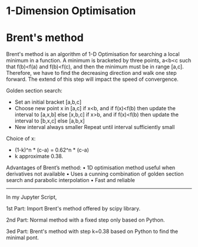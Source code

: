 # 1-Dimension Optimisation
# Brent's method

Brent's method is an algorithm of 1-D Optimisation for searching a local minimum in a function. A minimum is bracketed
by three points, a<b<c such that f(b)<f(a) and f(b)<f(c), and then the minimum must be in range [a,c]. Therefore, we 
have to find the decreasing direction and walk one step forward. The extend of this step will impact the speed of convergence.

Golden section search:
- Set an initial bracket [a,b,c]
- Choose new point x in [a,c]
if x<b, and if f(x)<f(b) then update the interval to [a,x,b] else [x,b,c]
if x>b, and if f(x)<f(b) then update the interval to [b,x,c] else [a,b,x]
- New interval always smaller
Repeat until interval sufficiently small

Choice of x:
- (1-k)^n * (c-a) = 0.62^n * (c-a)
- k approximate 0.38.

Advantages of Brent’s method:
• 1D optimisation method useful when derivatives not available
• Uses a cunning combination of golden section search and parabolic interpolation
• Fast and reliable

-------------------------------------------------------------------------------------------------------------------------
In my Jupyter Script,

1st Part:
Import Brent's method offered by scipy library.

2nd Part:
Normal method with a fixed step only based on Python.

3ed Part:
Brent's method with step k=0.38 based on Python to find the minimal pont.


